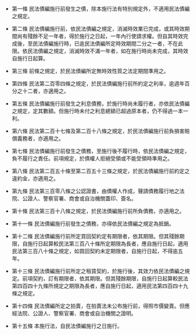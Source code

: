* 第一條 民法債編施行前發生之債，除本施行法有特別規定外，不適用民法債編之規定。

* 第二條 民法債編施行前，依民法債編之規定，消滅時效業已完成，或其時效期間尚有殘餘不足一年者，得於施行之日起，一年內行使請求權。但自其時效完成後，至民法債編施行時，已逾民法債編所定時效期間二分之一者，不在此限。依民法債編之規定，消滅時效不滿一年者，如在施行時尚未完成，其時效自施行日起算。

* 第三條 前條之規定，於民法債編所定無時效性質之法定期間準用之。

* 第四條 民法第二百零四條之規定，於民法債編施行前所約定之利率，逾週年百分之十二者，亦適用之。

* 第五條 民法債編施行前發生之利息債務，於施行時尚未履行者，亦依民法債編之規定，定其數額。但施行時未付之利息總額已超過原本者，仍不得過一本一利。

* 第六條 民法第二百十七條及第二百十八條之規定，於民法債編施行前負損害賠償義務者，亦適用之。

* 第七條 民法債編施行前發生之債務，至施行後不履行時，依民法債編之規定，負不履行之責任。前項規定，於債權人拒絕受領或不能受領時準用之。

* 第八條 民法第二百五十條至第二百五十三條之規定，於民法債編施行前約定之違約金，亦適用之。

* 第九條 民法第三百零八條之公認證書，由債權人作成，聲請債務履行地之法院、公證人、警察官署、商會或自治機關蓋印、簽名。

* 第十條 民法第三百十八條之規定，於民法債編施行前所負債務，亦適用之。

* 第十一條 民法債編施行前發生之債務，亦得依民法債編之規定為抵銷。

* 第十二條 民法債編施行前所定買回契約定有期限者，依其期限。但其殘餘期限，自施行日起算較民法第三百八十條所定期限為長者，應自施行日起，適用民法第三百八十條之規定，如買回契約未定期限者，自施行日起，不得逾五年。

* 第十三條 民法債編施行前所定之租賃契約，於施行後，其效力依民法債編之規定。前項契約，訂有期限者，依其期限。但其殘餘期限，自施行日起算較民法第四百四十九條所規定之期限為長者，應自施行日起，適用民法第四百四十九條之規定。

* 第十四條 民法債編所定之拍賣，在拍賣法未公布施行前，得照市價變賣。但應經法院、公證人、警察官署、商會或自治機關之證明。

* 第十五條 本施行法，自民法債編施行之日施行。

